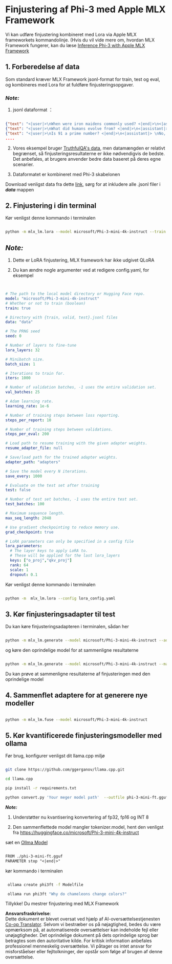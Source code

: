 <!--
CO_OP_TRANSLATOR_METADATA:
{
  "original_hash": "2b94610e2f6fe648e01fa23626f0dd03",
  "translation_date": "2025-07-17T08:00:45+00:00",
  "source_file": "md/03.FineTuning/FineTuning_MLX.md",
  "language_code": "da"
}
-->
# **Finjustering af Phi-3 med Apple MLX Framework**

Vi kan udføre finjustering kombineret med Lora via Apple MLX frameworkets kommandolinje. (Hvis du vil vide mere om, hvordan MLX Framework fungerer, kan du læse [Inference Phi-3 with Apple MLX Framework](../03.FineTuning/03.Inference/MLX_Inference.md)


## **1. Forberedelse af data**

Som standard kræver MLX Framework jsonl-format for train, test og eval, og kombineres med Lora for at fuldføre finjusteringsopgaver.


### ***Note:***

1. jsonl dataformat ：


```json

{"text": "<|user|>\nWhen were iron maidens commonly used? <|end|>\n<|assistant|> \nIron maidens were never commonly used <|end|>"}
{"text": "<|user|>\nWhat did humans evolve from? <|end|>\n<|assistant|> \nHumans and apes evolved from a common ancestor <|end|>"}
{"text": "<|user|>\nIs 91 a prime number? <|end|>\n<|assistant|> \nNo, 91 is not a prime number <|end|>"}
....

```

2. Vores eksempel bruger [TruthfulQA's data](https://github.com/sylinrl/TruthfulQA/blob/main/TruthfulQA.csv), men datamængden er relativt begrænset, så finjusteringsresultaterne er ikke nødvendigvis de bedste. Det anbefales, at brugere anvender bedre data baseret på deres egne scenarier.

3. Dataformatet er kombineret med Phi-3 skabelonen

Download venligst data fra dette [link](../../../../code/04.Finetuning/mlx), sørg for at inkludere alle .jsonl filer i ***data*** mappen


## **2. Finjustering i din terminal**

Kør venligst denne kommando i terminalen


```bash

python -m mlx_lm.lora --model microsoft/Phi-3-mini-4k-instruct --train --data ./data --iters 1000 

```


## ***Note:***

1. Dette er LoRA finjustering, MLX framework har ikke udgivet QLoRA

2. Du kan ændre nogle argumenter ved at redigere config.yaml, for eksempel


```yaml


# The path to the local model directory or Hugging Face repo.
model: "microsoft/Phi-3-mini-4k-instruct"
# Whether or not to train (boolean)
train: true

# Directory with {train, valid, test}.jsonl files
data: "data"

# The PRNG seed
seed: 0

# Number of layers to fine-tune
lora_layers: 32

# Minibatch size.
batch_size: 1

# Iterations to train for.
iters: 1000

# Number of validation batches, -1 uses the entire validation set.
val_batches: 25

# Adam learning rate.
learning_rate: 1e-6

# Number of training steps between loss reporting.
steps_per_report: 10

# Number of training steps between validations.
steps_per_eval: 200

# Load path to resume training with the given adapter weights.
resume_adapter_file: null

# Save/load path for the trained adapter weights.
adapter_path: "adapters"

# Save the model every N iterations.
save_every: 1000

# Evaluate on the test set after training
test: false

# Number of test set batches, -1 uses the entire test set.
test_batches: 100

# Maximum sequence length.
max_seq_length: 2048

# Use gradient checkpointing to reduce memory use.
grad_checkpoint: true

# LoRA parameters can only be specified in a config file
lora_parameters:
  # The layer keys to apply LoRA to.
  # These will be applied for the last lora_layers
  keys: ["o_proj","qkv_proj"]
  rank: 64
  scale: 1
  dropout: 0.1


```

Kør venligst denne kommando i terminalen


```bash

python -m  mlx_lm.lora --config lora_config.yaml

```


## **3. Kør finjusteringsadapter til test**

Du kan køre finjusteringsadapteren i terminalen, sådan her 


```bash

python -m mlx_lm.generate --model microsoft/Phi-3-mini-4k-instruct --adapter-path ./adapters --max-token 2048 --prompt "Why do chameleons change colors? " --eos-token "<|end|>"    

```

og køre den oprindelige model for at sammenligne resultaterne


```bash

python -m mlx_lm.generate --model microsoft/Phi-3-mini-4k-instruct --max-token 2048 --prompt "Why do chameleons change colors? " --eos-token "<|end|>"    

```

Du kan prøve at sammenligne resultaterne af finjusteringen med den oprindelige model


## **4. Sammenflet adaptere for at generere nye modeller**


```bash

python -m mlx_lm.fuse --model microsoft/Phi-3-mini-4k-instruct

```

## **5. Kør kvantificerede finjusteringsmodeller med ollama**

Før brug, konfigurer venligst dit llama.cpp miljø


```bash

git clone https://github.com/ggerganov/llama.cpp.git

cd llama.cpp

pip install -r requirements.txt

python convert.py 'Your meger model path'  --outfile phi-3-mini-ft.gguf --outtype f16 

```

***Note:*** 

1. Understøtter nu kvantisering konvertering af fp32, fp16 og INT 8

2. Den sammenflettede model mangler tokenizer.model, hent den venligst fra https://huggingface.co/microsoft/Phi-3-mini-4k-instruct

sæt en [Ollma Model](https://ollama.com/)


```txt

FROM ./phi-3-mini-ft.gguf
PARAMETER stop "<|end|>"

```

kør kommando i terminalen


```bash

 ollama create phi3ft -f Modelfile 

 ollama run phi3ft "Why do chameleons change colors?" 

```

Tillykke! Du mestrer finjustering med MLX Framework

**Ansvarsfraskrivelse**:  
Dette dokument er blevet oversat ved hjælp af AI-oversættelsestjenesten [Co-op Translator](https://github.com/Azure/co-op-translator). Selvom vi bestræber os på nøjagtighed, bedes du være opmærksom på, at automatiserede oversættelser kan indeholde fejl eller unøjagtigheder. Det oprindelige dokument på dets oprindelige sprog bør betragtes som den autoritative kilde. For kritisk information anbefales professionel menneskelig oversættelse. Vi påtager os intet ansvar for misforståelser eller fejltolkninger, der opstår som følge af brugen af denne oversættelse.